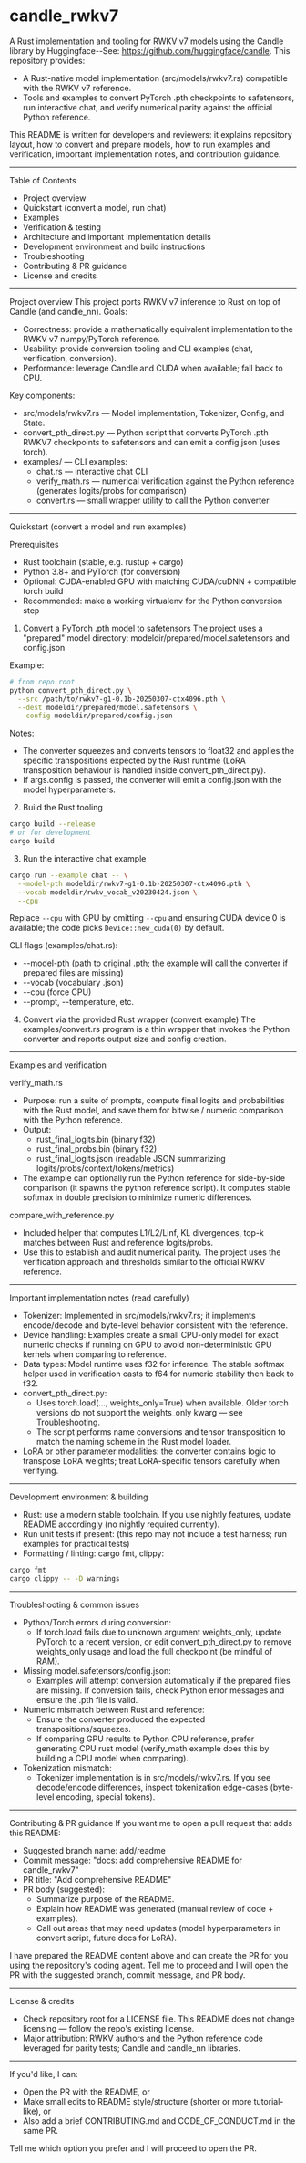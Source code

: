 # candle_rwkv7

A Rust implementation and tooling for RWKV v7 models using the Candle library by Huggingface--See: https://github.com/huggingface/candle.
This repository provides:
- A Rust-native model implementation (src/models/rwkv7.rs) compatible with the RWKV v7 reference.
- Tools and examples to convert PyTorch .pth checkpoints to safetensors, run interactive chat, and verify numerical parity against the official Python reference.

This README is written for developers and reviewers: it explains repository layout, how to convert and prepare models, how to run examples and verification, important implementation notes, and contribution guidance.

---

Table of Contents
- Project overview
- Quickstart (convert a model, run chat)
- Examples
- Verification & testing
- Architecture and important implementation details
- Development environment and build instructions
- Troubleshooting
- Contributing & PR guidance
- License and credits

---

Project overview
This project ports RWKV v7 inference to Rust on top of Candle (and candle_nn). Goals:
- Correctness: provide a mathematically equivalent implementation to the RWKV v7 numpy/PyTorch reference.
- Usability: provide conversion tooling and CLI examples (chat, verification, conversion).
- Performance: leverage Candle and CUDA when available; fall back to CPU.

Key components:
- src/models/rwkv7.rs — Model implementation, Tokenizer, Config, and State.
- convert_pth_direct.py — Python script that converts PyTorch .pth RWKV7 checkpoints to safetensors and can emit a config.json (uses torch).
- examples/ — CLI examples:
  - chat.rs — interactive chat CLI
  - verify_math.rs — numerical verification against the Python reference (generates logits/probs for comparison)
  - convert.rs — small wrapper utility to call the Python converter

---

Quickstart (convert a model and run examples)

Prerequisites
- Rust toolchain (stable, e.g. rustup + cargo)
- Python 3.8+ and PyTorch (for conversion)
- Optional: CUDA-enabled GPU with matching CUDA/cuDNN + compatible torch build
- Recommended: make a working virtualenv for the Python conversion step

1) Convert a PyTorch .pth model to safetensors
The project uses a "prepared" model directory: modeldir/prepared/model.safetensors and config.json

Example:
```bash
# from repo root
python convert_pth_direct.py \
  --src /path/to/rwkv7-g1-0.1b-20250307-ctx4096.pth \
  --dest modeldir/prepared/model.safetensors \
  --config modeldir/prepared/config.json
```

Notes:
- The converter squeezes and converts tensors to float32 and applies the specific transpositions expected by the Rust runtime (LoRA transposition behaviour is handled inside convert_pth_direct.py).
- If args.config is passed, the converter will emit a config.json with the model hyperparameters.

2) Build the Rust tooling
```bash
cargo build --release
# or for development
cargo build
```

3) Run the interactive chat example
```bash
cargo run --example chat -- \
  --model-pth modeldir/rwkv7-g1-0.1b-20250307-ctx4096.pth \
  --vocab modeldir/rwkv_vocab_v20230424.json \
  --cpu
```
Replace `--cpu` with GPU by omitting `--cpu` and ensuring CUDA device 0 is available; the code picks `Device::new_cuda(0)` by default.

CLI flags (examples/chat.rs):
- --model-pth (path to original .pth; the example will call the converter if prepared files are missing)
- --vocab (vocabulary .json)
- --cpu (force CPU)
- --prompt, --temperature, etc.

4) Convert via the provided Rust wrapper (convert example)
The examples/convert.rs program is a thin wrapper that invokes the Python converter and reports output size and config creation.

---

Examples and verification

verify_math.rs
- Purpose: run a suite of prompts, compute final logits and probabilities with the Rust model, and save them for bitwise / numeric comparison with the Python reference.
- Output:
  - rust_final_logits.bin (binary f32)
  - rust_final_probs.bin (binary f32)
  - rust_final_logits.json (readable JSON summarizing logits/probs/context/tokens/metrics)
- The example can optionally run the Python reference for side-by-side comparison (it spawns the python reference script). It computes stable softmax in double precision to minimize numeric differences.

compare_with_reference.py
- Included helper that computes L1/L2/Linf, KL divergences, top-k matches between Rust and reference logits/probs.
- Use this to establish and audit numerical parity. The project uses the verification approach and thresholds similar to the official RWKV reference.

---

Important implementation notes (read carefully)
- Tokenizer: Implemented in src/models/rwkv7.rs; it implements encode/decode and byte-level behavior consistent with the reference.
- Device handling: Examples create a small CPU-only model for exact numeric checks if running on GPU to avoid non-deterministic GPU kernels when comparing to reference.
- Data types: Model runtime uses f32 for inference. The stable softmax helper used in verification casts to f64 for numeric stability then back to f32.
- convert_pth_direct.py:
  - Uses torch.load(..., weights_only=True) when available. Older torch versions do not support the weights_only kwarg — see Troubleshooting.
  - The script performs name conversions and tensor transposition to match the naming scheme in the Rust model loader.
- LoRA or other parameter modalities: the converter contains logic to transpose LoRA weights; treat LoRA-specific tensors carefully when verifying.

---

Development environment & building
- Rust: use a modern stable toolchain. If you use nightly features, update README accordingly (no nightly required currently).
- Run unit tests if present: (this repo may not include a test harness; run examples for practical tests)
- Formatting / linting: cargo fmt, clippy:
```bash
cargo fmt
cargo clippy -- -D warnings
```

---

Troubleshooting & common issues
- Python/Torch errors during conversion:
  - If torch.load fails due to unknown argument weights_only, update PyTorch to a recent version, or edit convert_pth_direct.py to remove weights_only usage and load the full checkpoint (be mindful of RAM).
- Missing model.safetensors/config.json:
  - Examples will attempt conversion automatically if the prepared files are missing. If conversion fails, check Python error messages and ensure the .pth file is valid.
- Numeric mismatch between Rust and reference:
  - Ensure the converter produced the expected transpositions/squeezes.
  - If comparing GPU results to Python CPU reference, prefer generating CPU rust model (verify_math example does this by building a CPU model when comparing).
- Tokenization mismatch:
  - Tokenizer implementation is in src/models/rwkv7.rs. If you see decode/encode differences, inspect tokenization edge-cases (byte-level encoding, special tokens).

---

Contributing & PR guidance
If you want me to open a pull request that adds this README:
- Suggested branch name: add/readme
- Commit message: "docs: add comprehensive README for candle_rwkv7"
- PR title: "Add comprehensive README"
- PR body (suggested):
  - Summarize purpose of the README.
  - Explain how README was generated (manual review of code + examples).
  - Call out areas that may need updates (model hyperparameters in convert script, future docs for LoRA).

I have prepared the README content above and can create the PR for you using the repository's coding agent. Tell me to proceed and I will open the PR with the suggested branch, commit message, and PR body.

---

License & credits
- Check repository root for a LICENSE file. This README does not change licensing — follow the repo's existing license.
- Major attribution: RWKV authors and the Python reference code leveraged for parity tests; Candle and candle_nn libraries.

---

If you'd like, I can:
- Open the PR with the README, or
- Make small edits to README style/structure (shorter or more tutorial-like), or
- Also add a brief CONTRIBUTING.md and CODE_OF_CONDUCT.md in the same PR.

Tell me which option you prefer and I will proceed to open the PR.
